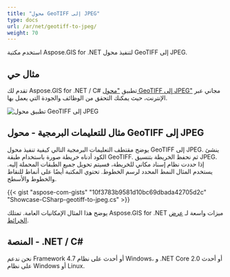```yaml
---
title: "محول GeoTIFF إلى JPEG"
type: docs
url: /ar/net/geotiff-to-jpeg/
weight: 70
---
```


استخدم مكتبة Aspose.GIS for .NET لتنفيذ محول GeoTIFF إلى JPEG.

## **مثال حي**

تقدم لك Aspose.GIS for .NET / C# تطبيق ["محول GeoTIFF إلى JPEG"](https://products.aspose.app/gis/viewer/geotiff-to-jpeg) مجاني عبر الإنترنت، حيث يمكنك التحقق من الوظائف والجودة التي يعمل بها.

![تطبيق محول GeoTIFF إلى JPEG](viewer.png)

## **مثال للتعليمات البرمجية - محول GeoTIFF إلى JPEG**

يوضح مقتطف التعليمات البرمجية التالي كيفية تنفيذ محول GeoTIFF إلى JPEG. ينشئ الكود أدناه خريطة صورة باستخدام طبقة GeoTIFF. ثم نحفظ الخريطة بتنسيق JPEG. إذا حددت نظام إسناد مكاني للخريطة، فسيتم تحويل جميع الطبقات المحملة إليه.
يستخدم المثال النمط المحدد لرسم الخطوط. تحتوي المكتبة أيضًا على أنماط للنقاط والخطوط والأسطح.

{{< gist "aspose-com-gists" "10f3783b9581d10bc69dbada42705d2c" "Showcase-CSharp-geotiff-to-jpeg.cs" >}}

يوضح هذا المثال الإمكانيات العامة. تمتلك Aspose.GIS for .NET ميزات واسعة لـ [عرض الخرائط](https://docs.aspose.com/gis/net/map-rendering/).

## **المنصة - .NET / C#**

نحن ندعم Framework 4.7 أو أحدث على نظام Windows، و .NET Core 2.0 أو أحدث على نظام Windows أو Linux.
